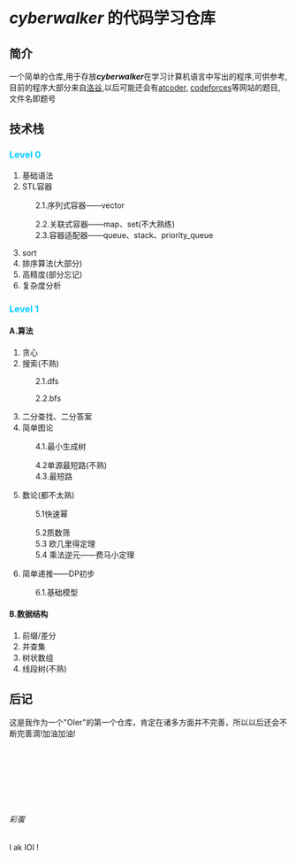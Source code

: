 # ___cyberwalker___ 的代码学习仓库

## 简介

一个简单的仓库,用于存放***cyberwalker***在学习计算机语言中写出的程序,可供参考,     
目前的程序大部分来自[洛谷](https://www.luogu.com.cn/),以后可能还会有[atcoder](http://atcoder.jp/), [codeforces](https://codeforces.com/)等网站的题目,文件名即题号    

## 技术栈
### <span style="text-align:center;color:#00ccff">Level 0</span>

<ol>
<li> 基础语法 </li>
<li> STL容器</li>
<ol>
2.1.序列式容器——vector    

2.2.关联式容器——map、set(不大熟练)    
2.3.容器适配器——queue、stack、priority_queue</ol>
<li>sort</li>
<li>排序算法(大部分)</li>
<li>高精度(部分忘记)</li>
<li>复杂度分析</li>
</ol>

### <span style="text-align:center;color:#00ccff">Level 1</span>

#### A.算法
<ol>
<li>贪心</li>
<li>搜索(不熟)</li>
<ol>
2.1.dfs    

2.2.bfs
</ol>
<li>二分查找、二分答案</li>
<li>简单图论</li>
<ol>
4.1.最小生成树    

4.2单源最短路(不熟)   
4.3.最短路</ol>
<li>数论(都不太熟)</li>
<ol>
5.1快速幂    

5.2质数筛    
5.3 欧几里得定理    
5.4 乘法逆元——费马小定理
</ol>
<li>简单递推——DP初步</li>
<ol>
6.1.基础模型
</ol>
</ol>

#### B.数据结构
<ol>
<li>前缀/差分</li>
<li>并查集</li>
<li>树状数组</li>
<li>线段树(不熟)</li>
</ol>


## 后记
这是我作为一个"OIer"的第一个仓库，肯定在诸多方面并不完善，所以以后还会不断完善滴!加油加油!

</br>
</br>
</br>
</br>
</br>
</br>

###### 彩蛋
I ak IOI !